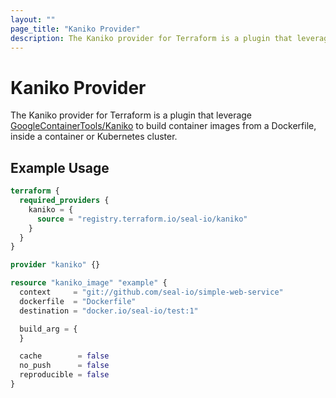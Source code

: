 ```yaml
---
layout: ""
page_title: "Kaniko Provider"
description: The Kaniko provider for Terraform is a plugin that leverage GoogleContainerTools/Kaniko to build container images from a Dockerfile, inside a container or Kubernetes cluster.
---
```


# Kaniko Provider

The Kaniko provider for Terraform is a plugin that leverage [GoogleContainerTools/Kaniko](https://github.com/GoogleContainerTools/kaniko) to build container images from a Dockerfile, inside a container or Kubernetes cluster.

## Example Usage

```terraform
terraform {
  required_providers {
    kaniko = {
      source = "registry.terraform.io/seal-io/kaniko"
    }
  }
}

provider "kaniko" {}

resource "kaniko_image" "example" {
  context     = "git://github.com/seal-io/simple-web-service"
  dockerfile  = "Dockerfile"
  destination = "docker.io/seal-io/test:1"

  build_arg = {
  }

  cache        = false
  no_push      = false
  reproducible = false
}
```
